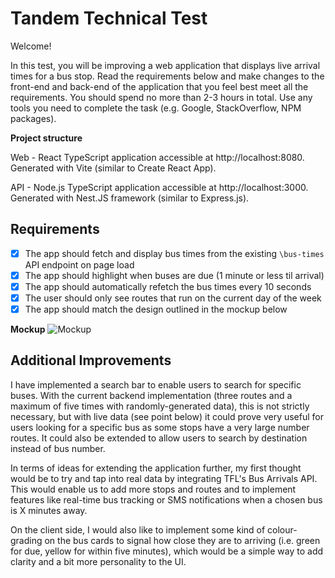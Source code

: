 # Tandem Technical Test

Welcome!

In this test, you will be improving a web application that displays live arrival times for a bus stop. Read the requirements below and make changes to the front-end and back-end of the application that you feel best meet all the requirements. You should spend no more than 2-3 hours in total. Use any tools you need to complete the task (e.g. Google, StackOverflow, NPM packages).

**Project structure**

Web - React TypeScript application accessible at http://localhost:8080. Generated with Vite (similar to Create React App).

API - Node.js TypeScript application accessible at http://localhost:3000. Generated with Nest.JS framework (similar to Express.js).

## Requirements

- [x] The app should fetch and display bus times from the existing `\bus-times` API endpoint on page load  
- [x] The app should highlight when buses are due (1 minute or less til arrival)  
- [x] The app should automatically refetch the bus times every 10 seconds  
- [x] The user should only see routes that run on the current day of the week  
- [x] The app should match the design outlined in the mockup below

**Mockup**
![Mockup](./mockup.png "Mockup")  

## Additional Improvements  

I have implemented a search bar to enable users to search for specific buses. With the current backend implementation (three routes and a maximum of five times with randomly-generated data), this is not strictly necessary, but with live data (see point below) it could prove very useful for users looking for a specific bus as some stops have a very large number routes. It could also be extended to allow users to search by destination instead of bus number. 

In terms of ideas for extending the application further, my first thought would be to try and tap into real data by integrating TFL's Bus Arrivals API. This would enable us to add more stops and routes and to implement features like real-time bus tracking or SMS notifications when a chosen bus is X minutes away. 

On the client side, I would also like to implement some kind of colour-grading on the bus cards to signal how close they are to arriving (i.e. green for due, yellow for within five minutes), which would be a simple way to add clarity and a bit more personality to the UI. 
